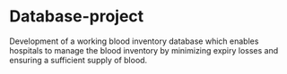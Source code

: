 # Database-project
Development of a working blood inventory database which enables hospitals to manage the blood inventory by minimizing expiry losses and ensuring a sufficient supply of blood.
